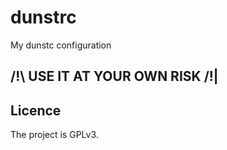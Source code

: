 dunstrc
=======
My dunstc configuration

## /!\ USE IT AT YOUR OWN RISK /!|

## Licence
The project is GPLv3.
